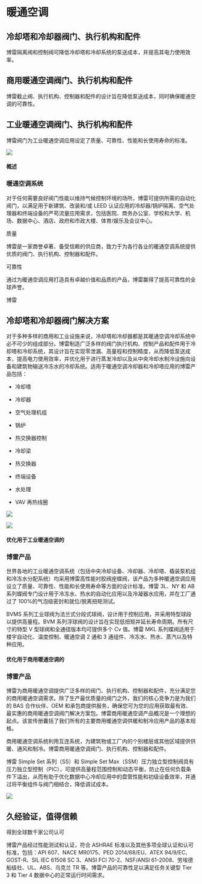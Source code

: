 # 暖通空调

## 冷却塔和冷却器阀门、执行机构和配件

博雷隔离阀和控制阀可降低冷却塔和冷却系统的泵送成本，并提高其电力使用效率。

## 商用暖通空调阀门、执行机构和配件

博雷截止阀、执行机构、控制器和配件的设计旨在降低泵送成本，同时确保暖通空调的可靠性。

## 工业暖通空调阀门、执行机构和配件

博雷阀门为工业暖通空调应用设定了质量、可靠性、性能和长使用寿命的标准。

![](/2022/10/download-3-5.png)

#### 概述

### 暖通空调系统

对于任何需要良好阀门性能以维持气候控制环境的场所，博雷可提供所需的自动化阀门，以满足用于新建筑、改装和/或 LEED 认证应用的冷却器/锅炉隔离、空气处理器和终端设备的严苟流量应用需求，包括医院、商务办公室、学校和大学、机场、数据中心、酒店、政府和市政大楼、体育/娱乐及会议中心。

质量

博雷是一家商誉卓著、备受信赖的供应商，致力于为各行各业的暖通空调系统提供优质的阀门、执行机构、控制器和配件。

可靠性

通过为暖通空调应用打造具有卓越价值和品质的产品，博雷赢得了提高可靠性的全球声誉。

博雷

## 冷却塔和冷却器阀门解决方案

对于多种多样的商用和工业设施来说，冷却塔和冷却器都是其暖通空调冷却系统中必不可少的组成部分。博雷制造广泛多样的阀门执行机构、控制产品和配件用于冷却塔和冷却系统，其设计旨在实现零泄漏、高量程和控制精度，从而降低泵送成本，提高电力使用效率，并优化用于进行蒸发冷却以及从中央冷却水制冷设施向设备和建筑物输送冷冻水的冷却系统。适用于暖通空调冷却器和冷却塔应用的博雷产品包括：

- 冷却塔
- 冷却器
- 空气处理机组
- 锅炉
- 热交换器控制

- 冷却梁
- 热交换器
- 终端设备
- 水处理
- VAV 再热线圈

![](/2022/10/download-18-1024x683.png)

![](/2022/10/download-1-9.png)

#### 优化用于工业暖通空调的

### 博雷产品

世界各地的工业暖通空调系统（包括中央冷却设备、冷却器、冷却塔、橇装泵机组和冷冻水分配系统）均采用博雷高性能衬胶阀座蝶阀，该产品为多种暖通空调应用设立了质量、可靠性、性能和长使用寿命等方面的设计标准。博雷 3L、NY 和 AB 系列蝶阀专门设计用于冷冻水、热水的自动化应用以及冷凝器水应用，并在工厂通过了 100%的气泡级密封和就位/脱离扭矩测试。

BVMS 系列工业球阀为法兰式分段式球阀，设计用于控制应用，并采用特型球段以提供高量程。BVM 系列浮球阀的设计旨在实现低扭矩并延长寿命周期。所有尺寸的特型 V 型球阀和全通径版本均可提供多个 Cv 值。博雷 MKL 系列蝶阀适用于楼宇自动化、温度控制、暖通空调 2 通和 3 通组件、冷冻水、热水、蒸汽以及特种应用。

#### 优化用于商用暖通空调的

### 博雷产品

博雷为商用暖通空调提供广泛多样的阀门、执行机构、控制器和配件，充分满足您的商用暖通空调需求。除了生产最优质量的阀门之外，我们的核心竞争力是为我们的 BAS 合作伙伴、OEM 和承包商提供服务，确保您可为您的应用获取最有效、最实惠的商用暖通空调阀门解决方案包。博雷商用暖通空调产品概况是一个理想的起点。该宣传册囊括了我们所有的主要商用暖通空调供暖和制冷应用产品的基本规格。

商用暖通空调系统利用互连系统，为建筑物或工厂内的个别楼层或其他区域提供供暖、通风和制冷。博雷商用暖通空调阀门、执行机构、控制器和配件。

博雷 Simple Set 系列（SS）和 Simple Set Max（SSM）压力独立型控制阀具有压力独立型控制（PIC），可提供高量程范围控制和动态平衡，防止在任何负载条件下溢出，从而有助于优化数据中心冷却应用中的盘管性能和初级设备效率，并通过将平衡组件与阀门相结合，降低调试成本。

![](/2022/10/download-2-9.png)

## 久经验证，值得信赖

得到全球数千家公司认可

博雷产品经过性能测试和认证，符合 ASHRAE 标准以及其他多项全球认证和认可标准，包括：API 607、NACE MR0175、PED 2014/68/EU、ATEX 94/9/EC、GOST-R、SIL IEC 61508 SC 3、ANSI FCI 70-2、NSF/ANSI 61-2008、劳埃德船级社、UL、ABS、乌克兰 TR 等。博雷产品的可靠性足以满足任务关键型 Tier 3 和 Tier 4 数据中心的正常运行时间需求。

